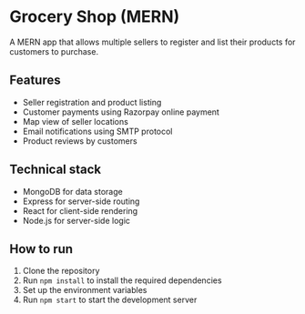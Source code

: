 # Grocery Shop (MERN)

A MERN app that allows multiple sellers to register and list their products for customers to purchase. 

## Features
- Seller registration and product listing 
- Customer payments using Razorpay online payment
- Map view of seller locations 
- Email notifications using SMTP protocol 
- Product reviews by customers 

## Technical stack
- MongoDB for data storage 
- Express for server-side routing 
- React for client-side rendering 
- Node.js for server-side logic 

## How to run
1. Clone the repository 
2. Run `npm install` to install the required dependencies 
3. Set up the environment variables 
4. Run `npm start` to start the development server 
